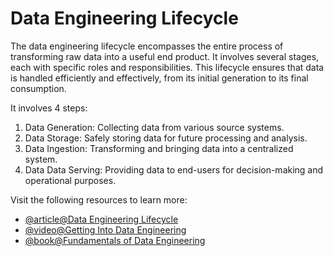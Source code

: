 # Data Engineering Lifecycle

The data engineering lifecycle encompasses the entire process of transforming raw data into a useful end product. It involves several stages, each with specific roles and responsibilities. This lifecycle ensures that data is handled efficiently and effectively, from its initial generation to its final consumption.

It involves 4 steps:

1. Data Generation: Collecting data from various source systems.
2. Data Storage: Safely storing data for future processing and analysis.
3. Data Ingestion: Transforming and bringing data into a centralized system.
4. Data Data Serving: Providing data to end-users for decision-making and operational purposes.

Visit the following resources to learn more:

- [@article@Data Engineering Lifecycle](hhttps://medium.com/towards-data-engineering/data-engineering-lifecycle-d1e7ee81632e)
- [@video@Getting Into Data Engineering](https://www.youtube.com/watch?v=hZu_87l62J4)
- [@book@Fundamentals of Data Engineering](https://www.oreilly.com/library/view/fundamentals-of-data/9781098108298/)
